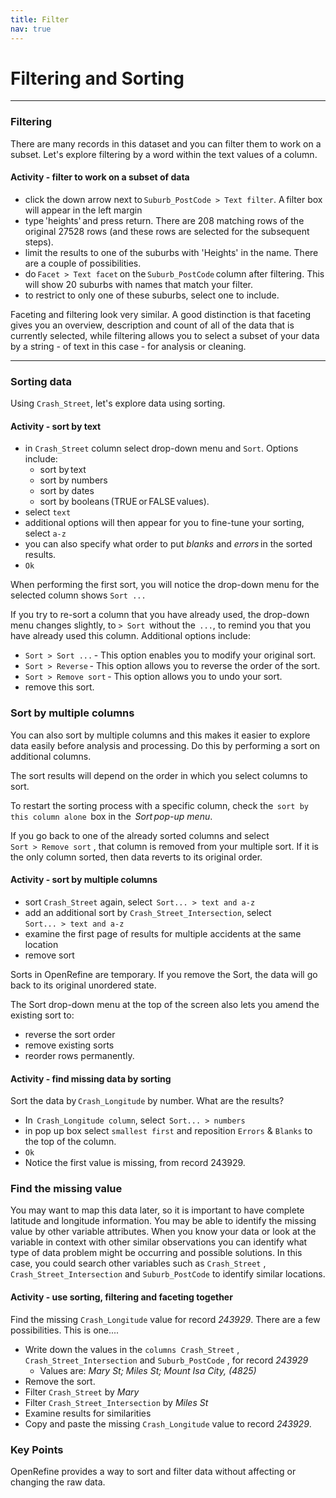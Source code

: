 ```yaml
---
title: Filter
nav: true
---
```


# Filtering and Sorting

------

### Filtering

There are many records in this dataset and you can filter them to work on a subset. Let's explore filtering by a word within the text values of a column.

#### Activity - filter to work on a subset of data

- click the down arrow next to `Suburb_PostCode > Text filter`. A filter box will appear in the left margin
- type 'heights' and press return. There are 208 matching rows of the original 27528 rows (and these rows are selected for the subsequent steps).
- limit the results to one of the suburbs with 'Heights' in the name. There are a couple of possibilities.
- do `Facet > Text facet` on the `Suburb_PostCode` column after filtering. This will show 20 suburbs with names that match your filter.
- to restrict to only one of these suburbs, select one to include.

Faceting and filtering look very similar. A good distinction is that faceting gives you an overview, description and count of all of the data that is currently selected, while filtering allows you to select a subset of your data by a string - of text in this case - for analysis or cleaning.

------

### Sorting data

Using `Crash_Street`, let's explore data using sorting.

#### Activity - sort by text

- in `Crash_Street` column select drop-down menu and `Sort`.  Options include:
  - sort by text
  - sort by numbers
  - sort by dates
  - sort by booleans (TRUE or FALSE values). 
- select `text`
- additional options will then appear for you to fine-tune your sorting, select `a-z`
- you can also specify what order to put *blanks* and *errors* in the sorted results.
- `Ok`

When performing the first sort, you will notice the drop-down menu for the selected column shows  `Sort ...` 

If you try to re-sort a column that you have already used, the drop-down menu changes slightly, to  `> Sort`  without the  `...`, to remind you that you have already used this column. Additional options include:

  - `Sort > Sort ...` - This option enables you to modify your original sort.
  - `Sort > Reverse` - This option allows you to reverse the order of the sort.
  - `Sort > Remove sort` - This option allows you to undo your sort.
- remove this sort. 

### Sort by multiple columns

You can also sort by multiple columns and this makes it easier to explore data easily before analysis and processing. Do this by performing a sort on additional columns.

The sort results will depend on the order in which you select columns to sort.

To restart the sorting process with a specific column, check the  `sort by this column alone`  box in the  *Sort pop-up menu*.

If you go back to one of the already sorted columns and select `Sort > Remove sort` , that column is removed from your multiple sort. If it is the only column sorted, then data reverts to its original order.

#### Activity - sort by multiple columns

- sort  `Crash_Street` again, select  `Sort... > text and a-z`
- add an additional sort by  `Crash_Street_Intersection`, select  `Sort... > text and a-z`
- examine the first page of results for multiple accidents at the same location
- remove sort

Sorts in OpenRefine are temporary. If you remove the Sort, the data will go back to its original unordered state.

The Sort drop-down menu at the top of the screen also lets you amend the existing sort to:
- reverse the sort order
- remove existing sorts
- reorder rows permanently.

#### Activity - find missing data by sorting

Sort the data by `Crash_Longitude` by number. What are the results?

- In  `Crash_Longitude column`, select  `Sort... > numbers` 
- in pop up box select  `smallest first` and reposition  `Errors` &  `Blanks` to the top of the column.
- `Ok`
- Notice the first value is missing, from record 243929.

### Find the missing value

You may want to map this data later, so it is important to have complete latitude and longitude information.  You may be able to identify the missing value by other variable attributes.  When you know your data or look at the variable in context with other similar observations you can identify what type of data problem might be occurring and possible solutions.  In this case, you could search other variables such as  `Crash_Street` ,  `Crash_Street_Intersection`  and  `Suburb_PostCode` to identify similar locations.

#### Activity - use sorting, filtering and faceting together

Find the missing `Crash_Longitude` value for record *243929*. There are a few possibilities.  This is one....

- Write down the values in the  `columns Crash_Street` ,  `Crash_Street_Intersection`  and  `Suburb_PostCode` , for record *243929*
  - Values are: *Mary St; Miles St; Mount Isa City, (4825)*
- Remove the sort.
- Filter  `Crash_Street`  by *Mary*
- Filter  `Crash_Street_Intersection`  by *Miles St*
- Examine results for similarities
- Copy and paste the missing `Crash_Longitude`  value to record *243929*.

### Key Points

OpenRefine provides a way to sort and filter data without affecting or changing the raw data.
